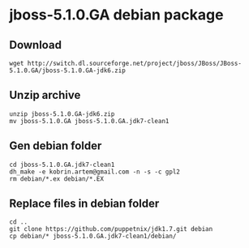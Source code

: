 # jboss-5.1.0.GA debian package
## Download

    wget http://switch.dl.sourceforge.net/project/jboss/JBoss/JBoss-5.1.0.GA/jboss-5.1.0.GA-jdk6.zip

## Unzip archive

    unzip jboss-5.1.0.GA-jdk6.zip
	mv jboss-5.1.0.GA jboss-5.1.0.GA.jdk7-clean1

## Gen debian folder

    cd jboss-5.1.0.GA.jdk7-clean1
	dh_make -e kobrin.artem@gmail.com -n -s -c gpl2
	rm debian/*.ex debian/*.EX

## Replace files in debian folder

    cd ..
	git clone https://github.com/puppetnix/jdk1.7.git debian
	cp debian/* jboss-5.1.0.GA.jdk7-clean1/debian/
	
